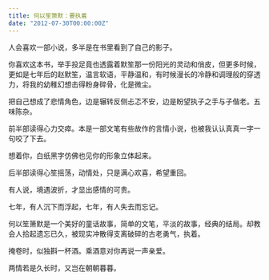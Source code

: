 ```yaml
---
title: 何以笙箫默：要执着
date: "2012-07-30T00:00:00Z"
---
```


人会喜欢一部小说，多半是在书里看到了自己的影子。

你喜欢这本书，举手投足竟也透露着默笙那一份阳光的灵动和俏皮，但更多时候，更如是七年后的赵默笙，温言软语，平静温和，有时候漫长的冷静和调理般的穿透力，将我的幼稚幻想击得粉身碎骨，化是微尘。

把自己想成了悲情角色，边是辗转反侧忐忑不安，边是盼望执子之手与子偕老。五味陈杂。

前半部读得心力交瘁。本是一部文笔有些故作的言情小说，也被我认认真真一字一句咬了下去。

想着你，白纸黑字仿佛也见你的形象立体起来。

后半部读得心笙摇荡，动情处，只是满心欢喜，希望重回。

有人说，境遇波折，才显出感情的可贵。

七年，有人沉下而浮起，七年，有人失去而忘记。

何以笙箫默是一个美好的童话故事，简单的文笔，平淡的故事，经典的结局。却教会人拾起遗忘已久，被现实冲散得支离破碎的古老勇气，执着。

掩卷时，似独斟一杯酒。乘酒意对你再说一声亲爱。

两情若是久长时，又岂在朝朝暮暮。
